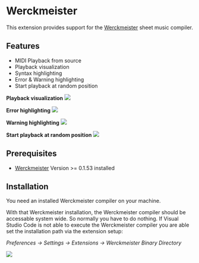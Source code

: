 # Werckmeister

This extension provides support for the [Werckmeister](https://werckme.github.io) sheet music compiler.



## Features

* MIDI Playback from source
* Playback visualization
* Syntax highlighting
* Error & Warning highlighting
* Start playback at random position

**Playback visualization**
<img src="https://raw.githubusercontent.com/werckme/werckmeister-codext/master/assets/features/playbackvis.gif">

**Error highlighting**
<img src="https://raw.githubusercontent.com/werckme/werckmeister-codext/master/assets/features/errorvis.gif">

**Warning highlighting**
<img src="https://raw.githubusercontent.com/werckme/werckmeister-codext/master/assets/features/warningvis.gif">

**Start playback at random position**
<img src="https://raw.githubusercontent.com/werckme/werckmeister-codext/master/assets/features/startfrompos.gif">


## Prerequisites

* [Werckmeister](https://werckme.github.io) Version >= 0.1.53 installed

## Installation

You need an installed Werckmeister compiler on your machine.

With that Werckmeister installation, the Werckmeister compiler should be accessable system wide. So normally you have to do nothing.
If Visual Studio Code is not able to execute the Werckmeister compiler you are able set the installation path via the extension setup:

*Preferences -> Settings -> Extensions -> Werckmeister Binary Directory*

<img src="https://raw.githubusercontent.com/werckme/werckmeister-codext/master/assets/pathsetup.png">
